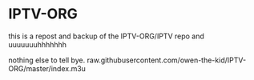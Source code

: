 # IPTV-ORG
this is a repost and backup of the IPTV-ORG/IPTV repo and uuuuuuuhhhhhhh


nothing else to tell bye.
raw.githubusercontent.com/owen-the-kid/IPTV-ORG/master/index.m3u
